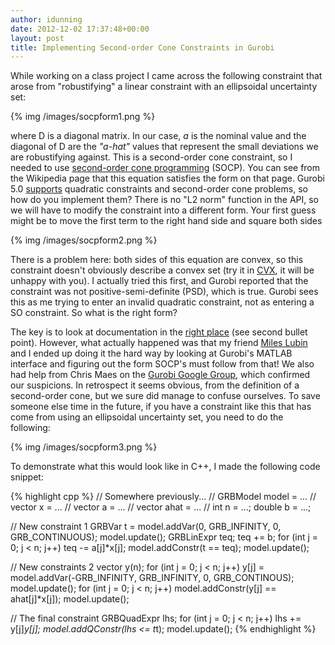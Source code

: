 ```yaml
---
author: idunning
date: 2012-12-02 17:37:48+00:00
layout: post
title: Implementing Second-order Cone Constraints in Gurobi
---
```


While working on a class project I came across the following constraint that arose from "robustifying" a linear constraint with an ellipsoidal uncertainty set:

{% img /images/socpform1.png  %}

where D is a diagonal matrix. In our case, _a_ is the nominal value and the diagonal of D are the _"a-hat"_ values that represent the small deviations we are robustifying against. This is a second-order cone constraint, so I needed to use [second-order cone programming](http://en.wikipedia.org/wiki/Second-order_cone_programming) (SOCP). You can see from the Wikipedia page that this equation satisfies the form on that page. Gurobi 5.0 [supports](http://www.gurobi.com/products/gurobi-optimizer/what's-new-in-v5.0) quadratic constraints and second-order cone problems, so how do you implement them? There is no "L2 norm" function in the API, so we will have to modify the constraint into a different form. Your first guess might be to move the first term to the right hand side and square both sides

{% img /images/socpform2.png %}

There is a problem here: both sides of this equation are convex, so this constraint doesn't obviously describe a convex set (try it in [CVX](http://cvxr.com/cvx/), it will be unhappy with you). I actually tried this first, and Gurobi reported that the constraint was not positive-semi-definite (PSD), which is true. Gurobi sees this as me trying to enter an invalid quadratic constraint, not as entering a SO constraint. So what is the right form?

The key is to look at documentation in the [right place](http://www.gurobi.com/documentation/5.0/reference-manual/node265) (see second bullet point). However, what actually happened was that my friend [Miles Lubin](http://www.mit.edu/~mlubin/) and I ended up doing it the hard way by looking at Gurobi's MATLAB interface and figuring out the form SOCP's must follow from that! We also had help from Chris Maes on the [Gurobi Google Group](https://groups.google.com/d/topic/gurobi/UlCbvUjCs_w/discussion), which confirmed our suspicions. In retrospect it seems obvious, from the definition of a second-order cone, but we sure did manage to confuse ourselves. To save someone else time in the future, if you have a constraint like this that has come from using an ellipsoidal uncertainty set, you need to do the following:

{% img /images/socpform3.png %}

To demonstrate what this would look like in C++, I made the following code snippet:

{% highlight cpp %}
// Somewhere previously...
// GRBModel model = ...
// vector<GRBVar> x = ...
// vector<double> a = ...
// vector<double> ahat = ...
// int n = ...; double b = ...;
    
// New constraint 1
GRBVar t = model.addVar(0, GRB_INFINITY, 0, GRB_CONTINUOUS);
model.update();
GRBLinExpr teq;
teq += b;
for (int j = 0; j < n; j++)
  teq -= a[j]*x[j];
model.addConstr(t == teq);
model.update();
    
// New constraints 2
vector<GRBVar> y(n);
for (int j = 0; j < n; j++)
  y[j] = model.addVar(-GRB_INFINITY, GRB_INFINITY, 0, GRB_CONTINOUS);
model.update();
for (int j = 0; j < n; j++)
  model.addConstr(y[j] == ahat[j]*x[j]);
model.update();

// The final constraint
GRBQuadExpr lhs;
for (int j = 0; j < n; j++)
  lhs += y[j]*y[j];
model.addQConstr(lhs <= t*t);
model.update();
{% endhighlight %}
